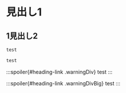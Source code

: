 <link rel="stylesheet" href="https://cdnjs.cloudflare.com/ajax/libs/highlight.js/9.15.10/styles/vs2015.min.css">
<link href="http://localhost:8000/Content/github.css" rel="stylesheet">
<link href="http://localhost:8000/Content/md2.css" rel="stylesheet"></link>
<script src="https://cdnjs.cloudflare.com/ajax/libs/highlight.js/9.15.10/highlight.min.js"></script>
<script src="https://cdn.jsdelivr.net/npm/highlightjs-line-numbers.js@2.8.0/dist/highlightjs-line-numbers.min.js"></script>
<script>hljs.initHighlightingOnLoad();</script>
<script>hljs.initLineNumbersOnLoad();</script>

# 見出し1

## <span>1</span>見出し2

```java
test
```

```java:test.java
test
```

:::spoiler{#heading-link .warningDiv}
test
:::

:::spoiler{#heading-link .warningDivBig}
test
:::